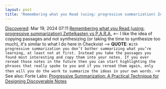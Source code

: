 ```yaml
---
layout: post
title: "Remembering what you Read (using: progressive summarization) Zettelkasten vs P.A.R.A."
---
```

[Discovered](http://rolandtanglao.com/2020/07/29/p1-blogthis-checkvist-list-links-to-blog/): Mar 19, 2024 07:11  [Remembering what you Read (using: progressive summarization) Zettelkasten vs P.A.R.A.](https://www.zainrizvi.io/blog/remembering-what-you-read-zettelkasten-vs-para/?ref=zainrizvi.io) <-- I like the idea of copying passages and not synthesizing (or taking the time to synthesize too much), it's similar to what I do here in Checkvist --> **QUOTE**: `With progressive summarization you don’t bother summarizing what you’re learning, at least not at first. Instead you take the passages you found most interesting and copy them into your notes. If you ever reread those notes in the future then you can start highlighting the phrases that really spoke to you and if you reread them again, only then will you do the work to summarize the ideas in your own words.` --> See also: Forte Labs: [Progressive Summarization: A Practical Technique for Designing Discoverable Notes](https://fortelabs.com/blog/progressive-summarization-a-practical-technique-for-designing-discoverable-notes/?ref=zainrizvi.io)
